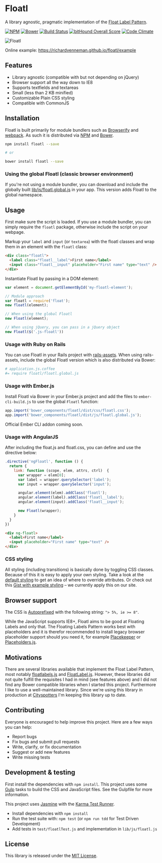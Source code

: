 # Floatl

A library agnostic, pragmatic implementation of the [Float Label Pattern](http://mds.is/float-label-pattern/).

[![NPM](https://img.shields.io/npm/v/floatl.svg)](https://www.npmjs.com/package/floatl)
[![Bower](https://img.shields.io/bower/v/floatl.svg)](http://bower.io/search/?q=floatl)
[![Build Status](https://img.shields.io/travis/richardvenneman/floatl/master.svg)](https://travis-ci.org/richardvenneman/floatl)
[![bitHound Overall Score](https://www.bithound.io/github/richardvenneman/floatl/badges/score.svg)](https://www.bithound.io/github/richardvenneman/floatl)
[![Code Climate](https://codeclimate.com/github/richardvenneman/floatl/badges/gpa.svg)](https://codeclimate.com/github/richardvenneman/floatl)

![Floatl](https://i.imgur.com/fjDfAcE.gif)

Online example: https://richardvenneman.github.io/floatl/example

## Features

- Library agnostic (compatible with but not depending on jQuery)
- Browser support all the way down to IE8
- Supports textfields and textareas
- Small (less than 2 KB minified)
- Customizable Plain CSS styling
- Compatible with CommonJS

## Installation

Floatl is built primarily for module bundlers such as [Browserify](http://browserify.org) and [webpack](http://webpack.github.io).
As such it is distributed via [NPM](https://www.npmjs.com/package/floatl) and [Bower](http://bower.io/search/?q=floatl).

```bash
npm install floatl --save

# or

bower install floatl --save
```

### Using the global Floatl (classic browser environment)

If you're not using a module bundler, you can download and include the globally built [lib/js/floatl.global.js](https://github.com/richardvenneman/floatl/tree/master/lib/js) in your app.
This version adds Floatl to the global namespace.

## Usage

First make sure the script is loaded. If you use a module bundler, you can simply require the `floatl` package, otherwise include the script on your webpage.

Markup your `label` and `input` (or `textarea`) with the floatl classes and wrap them in an element with the `floatl` class:

```html
<div class="floatl">
  <label class="floatl__label">First name</label>
  <input class="floatl__input" placeholder="First name" type="text" />
</div>
```

Instantiate Floatl by passing in a DOM element:

```javascript
var element = document.getElementById('my-floatl-element');

// Module approach
var floatl = require('float');
new floatl(element);

// When using the global Floatl
new Floatl(element);

// When using jQuery, you can pass in a jQuery object
new Floatl($('.js-floatl'))
```

### Usage with Ruby on Rails

You can use Floatl in your Rails project with [rails-assets](https://rails-assets.org). When using rails-assets, include the global Floatl version which is also distributed via Bower:

```coffee
# application.js.coffee
#= require floatl/floatl.global.js
```

### Usage with Ember.js

Install Floatl via Bower in your Ember.js project and add the files to `ember-cli-build.js` to use the global `Floatl` function:

```js
app.import('bower_components/floatl/dist/css/floatl.css');
app.import('bower_components/floatl/dist/js/floatl.global.js');
```

Official Ember CLI addon coming soon.

### Usage with AngularJS

After including the float.js and floatl.css, you can define and use the directive below:

```javascript
.directive('ngFloatl', function () {
  return {
    link: function (scope, elem, attrs, ctrl)  {
      var wrapper = elem[0];
      var label = wrapper.querySelector('label');
      var input = wrapper.querySelector('input');

      angular.element(elem).addClass('floatl');
      angular.element(label).addClass('floatl__label');
      angular.element(input).addClass('floatl__input');

      new Floatl(wrapper);
    }
  }
})
```

```html
<div ng-floatl>
  <label>First name</label>
  <input placeholder="First name" type="text" />
</div>
```

### CSS styling

All styling (including transitions) is basically done by toggling CSS classes. Because of this it is easy to apply your own styling. Take a look at the [default styling](https://github.com/richardvenneman/floatl/blob/master/dist/css/floatl.css) to get an idea of where to override attributes. Or check out this [Gist with example styling](https://gist.github.com/richardvenneman/cf64188aa645208c65c8) – we currently apply this on our site.

## Browser support

The CSS is [Autoprefixed](https://github.com/postcss/autoprefixer) with the following string: `"> 5%, ie >= 8"`.

While the JavaScript supports IE8+, Floatl aims to be good at Floating Labels and only that. The Floating Labels Pattern works best with placeholders and it is therefor recommended to install legacy browser placeholder support should you need it, for example [Placekeeper](https://github.com/kristerkari/placekeeper) or [Placeholders.js](https://github.com/jamesallardice/Placeholders.js).

## Motivations

There are several libraries available that implement the Float Label Pattern, most notably [floatlabels.js](https://github.com/clubdesign/floatlabels.js) and [FloatLabel.js](https://github.com/m10l/FloatLabel.js). However, these libraries did not quite fulfill the requisites I had in mind (see features above) and I did not find any Bower compatible libraries when I started this project. Furthermore I like to use a well-maintained library. Since we're using this library in production at [Cityspotters](https://www.cityspotters.com) I'm keeping this library up to date.

## Contributing

Everyone is encouraged to help improve this project. Here are a few ways you can help:

- Report bugs
- Fix bugs and submit pull requests
- Write, clarify, or fix documentation
- Suggest or add new features
- Write missing tests

## Development & testing

First install the dependencies with `npm install`. This project uses some [Gulp](http://gulpjs.com) tasks to build the CSS and JavaScript files. See the Gulpfile for more information.

This project uses [Jasmine](http://jasmine.github.io) with the [Karma Test Runner](http://karma-runner.github.io/).

- Install dependencies with `npm install`
- Run the test suite with: `npm test` (or `npm run tdd` for Test Driven Development)
- Add tests in `test/floatlTest.js` and implementation in `lib/js/floatl.js`

## License

This library is released under the [MIT License](http://www.opensource.org/licenses/MIT).
